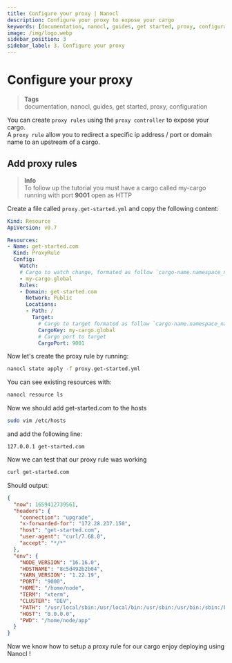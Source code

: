 ```yaml
---
title: Configure your proxy | Nanocl
description: Configure your proxy to expose your cargo
keywords: [documentation, nanocl, guides, get started, proxy, configuration]
image: /img/logo.webp
sidebar_position: 3
sidebar_label: 3. Configure your proxy
---
```


# Configure your proxy

> **Tags** <br />
> documentation, nanocl, guides, get started, proxy, configuration

You can create `proxy rules` using the `proxy controller` to expose your cargo. <br/>
A `proxy rule` allow you to redirect a specific ip address / port or domain name to an upstream of a cargo.


## Add proxy rules

> **Info** <br />
> To follow up the tutorial you must have a cargo called my-cargo running with port **9001** open as HTTP

Create a file called `proxy.get-started.yml` and copy the following content:

```yml
Kind: Resource
ApiVersion: v0.7

Resources:
- Name: get-started.com
  Kind: ProxyRule
  Config:
    Watch:
    # Cargo to watch change, formated as follow `cargo-name.namespace_name`
    - my-cargo.global
    Rules:
    - Domain: get-started.com
      Network: Public
      Locations:
      - Path: /
        Target:
          # Cargo to target formated as follow `cargo-name.namespace_name`
          CargoKey: my-cargo.global
          # Cargo port to target
          CargoPort: 9001
```

Now let's create the proxy rule by running:

```sh
nanocl state apply -f proxy.get-started.yml
```

You can see existing resources with:

```sh
nanocl resource ls
```

Now we should add get-started.com to the hosts

```sh
sudo vim /etc/hosts
```

and add the following line:
```console
127.0.0.1 get-started.com
```

Now we can test that our proxy rule was working

```sh
curl get-started.com
```

Should output:

```json
{
  "now": 1659412739561,
  "headers": {
    "connection": "upgrade",
    "x-forwarded-for": "172.28.237.150",
    "host": "get-started.com",
    "user-agent": "curl/7.68.0",
    "accept": "*/*"
  },
  "env": {
    "NODE_VERSION": "16.16.0",
    "HOSTNAME": "8c5d492b2b04",
    "YARN_VERSION": "1.22.19",
    "PORT": "9000",
    "HOME": "/home/node",
    "TERM": "xterm",
    "CLUSTER": "DEV",
    "PATH": "/usr/local/sbin:/usr/local/bin:/usr/sbin:/usr/bin:/sbin:/bin",
    "HOST": "0.0.0.0",
    "PWD": "/home/node/app"
  }
}
```

Now we know how to setup a proxy rule for our cargo enjoy deploying using Nanocl !
